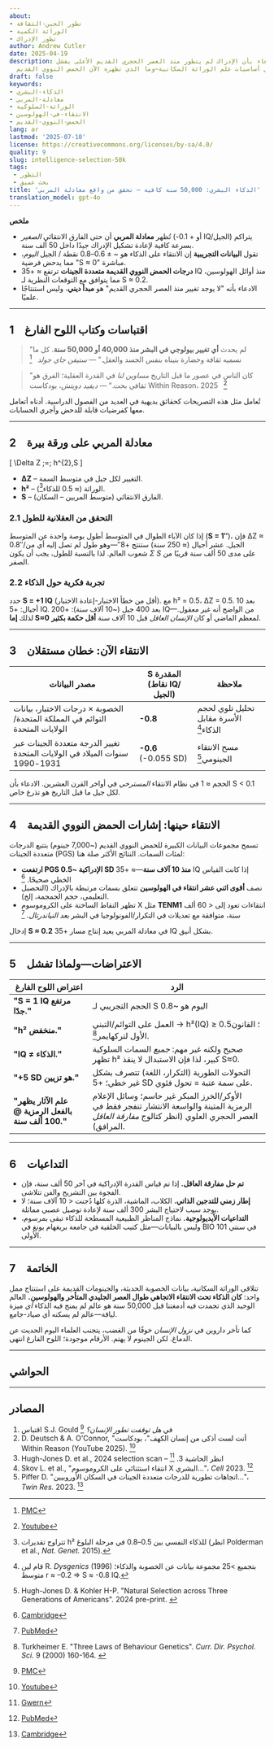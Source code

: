 ```yaml
---
about:
- تطور الجين-الثقافة
- الوراثة الكمية
- تطور الإدراك
author: Andrew Cutler
date: 2025-04-19
description: لماذا الادعاء بأن الإدراك لم يتطور منذ العصر الحجري القديم الأعلى يفشل
  في أساسيات علم الوراثة السكانية—وما الذي تظهره الآن الحمض النووي القديم.
draft: false
keywords:
- الذكاء-البشري
- معادلة-المربي
- الوراثة-السلوكية
- الانتقاء-في-الهولوسين
- الحمض-النووي-القديم
lang: ar
lastmod: '2025-07-10'
license: https://creativecommons.org/licenses/by-sa/4.0/
quality: 9
slug: intelligence-selection-50k
tags:
 - التطور
 - بحث عميق
title: 'الذكاء البشري: 50,000 سنة كافية — تحقق من واقع معادلة المربي'
translation_model: gpt-4o
---
```


**ملخص**

- تُظهر **معادلة المربي** أن حتى الفارق الانتقائي *الصغير* (-أو + 0.1 IQ/الجيل) يتراكم بسرعة كافية لإعادة تشكيل الإدراك جيدًا داخل 50 ألف سنة.
- تقول **البيانات التجريبية** إن الانتقاء على الذكاء هو ~ ± 0.6–0.8 نقطة / الجيل *اليوم*، مما يدحض فرضية "S ≈ 0" مباشرة.
- **درجات الحمض النووي القديمة متعددة الجينات** ترتفع ≈ +35 IQ منذ أوائل الهولوسين، مما يتوافق مع التوقعات النظرية لـ S ≈ 0.2.
- الادعاء بأنه "لا يوجد تغيير منذ العصر الحجري القديم" هو **مبدأ ديني**، وليس استنتاجًا علميًا.

---

## 1 اقتباسات وكتاب اللوح الفارغ

> "لم يحدث **أي تغيير بيولوجي في البشر منذ 40,000 أو 50,000 سنة**. كل ما نسميه ثقافة وحضارة بنيناه بنفس الجسد والعقل." — *ستيفن جاي جولد*  [^oai1]

> "كان الناس في عصور ما قبل التاريخ *مساوين لنا* في القدرة العقلية؛ الفرق هو ثقافي بحت." — *ديفيد دويتش*، بودكاست Within Reason، 2025  [^oai2]

تُعامل مثل هذه التصريحات كحقائق بديهية في العديد من الفصول الدراسية. أدناه أتعامل معها كفرضيات قابلة للدحض وأجري الحسابات.

---

## 2 معادلة المربي على ورقة بيرة

\[
\Delta Z \;=\; h^{2}\,S
\]

- **ΔZ** – التغيير لكل جيل في متوسط السمة.
- **h²** – الوراثة (≈ 0.5 للذكاء[^1]).
- **S** – الفارق الانتقائي (متوسط المربين – السكان).

### 2.1 التحقق من العقلانية للطول
إذا كان الآباء الطوال في المتوسط أطول بوصة واحدة عن المتوسط (**S = 1″**)، فإن ΔZ ≈ 0.8″/الجيل. عشر أجيال (≈ 250 سنة) ستنتج +8″—وهو طول لم تصل إليه أي من شعوب العالم. لذا بالنسبة للطول، يجب أن يكون *Σ S* على مدى 50 ألف سنة قريبًا من الصفر.

### 2.2 تجربة فكرية حول الذكاء
حدد **S = +1 IQ** (أقل من خطأ الاختبار-إعادة الاختبار). مع h² = 0.5، ΔZ = 0.5. بعد 10 أجيال: +5 IQ. بعد 400 جيل (~10 آلاف سنة): +200 IQ—من الواضح أنه غير معقول. لذلك **إما S≈0** لمعظم الماضي أو كان *الإنسان العاقل* قبل 10 آلاف سنة **أقل حكمة بكثير**.

---

## 3 الانتقاء الآن: خطان مستقلان

| مصدر البيانات | S المقدرة (نقاط IQ/الجيل) | ملاحظة |
|---------------|----------------------------|--------|
| الخصوبة × درجات الاختبار، بيانات التوائم في المملكة المتحدة/الولايات المتحدة | **-0.8** | تحليل تلوي لحجم الأسرة مقابل الذكاء[^2] |
| تغيير الدرجة متعددة الجينات عبر سنوات الميلاد في الولايات المتحدة 1931-1990 | **-0.6** (-0.055 SD) | مسح الانتقاء الجينومي[^3] |

الحجم ≈ 1 في نظام الانتقاء *المسترخي* في أواخر القرن العشرين. الادعاء بأن S < 0.1 لكل جيل ما قبل التاريخ هو تذرع خاص.

---

## 4 الانتقاء حينها: إشارات الحمض النووي القديمة

تسمح مجموعات البيانات الكبيرة للحمض النووي القديم (~7,000 جينوم) بتتبع الدرجات متعددة الجينات (PGS) لمئات السمات. النتائج الأكثر صلة هنا:

* **ارتفعت PGS الإدراكية ~0.5 SD منذ 10 آلاف سنة**—≈ +35 IQ إذا كانت القياس الخطي صحيحًا. [^oai3]
* نصف **أقوى اثني عشر انتقاء في الهولوسين** تتعلق بسمات مرتبطة بالإدراك (التحصيل التعليمي، حجم الجمجمة، إلخ).
* تظهر النقاط الساخنة على الكروموسوم X مثل **TENM1** انتقاءات تعود إلى < 60 ألف سنة، متوافقة مع تعديلات في التكرار/الفونولوجيا في البشر *بعد النياندرتال*. [^oai4]

إدخال **S ≈ 0.2** في معادلة المربي يعيد إنتاج مسار +35 IQ بشكل أنيق.

---

## 5 الاعتراضات—ولماذا تفشل

| اعتراض اللوح الفارغ | الرد |
|---------------------|------|
| **"S = 1 IQ مرتفع جدًا."** | الحجم التجريبي لـ S اليوم هو ~0.8 | انظر §3 أعلاه. حتى S = 0.1 يعني -100 IQ غير معقول قبل 10 آلاف سنة. |
| **"h² منخفض."** | العمل على التوائم/التبني → h²(IQ) ≥ 0.5؛ القانون الأول لتركهايمر[^4]. |
| **"IQ ≠ الذكاء."** | صحيح ولكنه غير مهم: *جميع* السمات السلوكية تظهر h² كبير، لذا فإن الاستبدال لا ينقذ S≈0. |
| **"+5 SD هو تزيين."** | التحولات الطورية (التكرار، اللغة) تتصرف بشكل غير خطي؛ +5 SD على سمة عتبة = تحول فئوي. |
| **"علم الآثار يظهر بالفعل الرمزية @ 100 ألف سنة."** | الأوكر/الخرز المبكر غير حاسم؛ وسائل الإعلام الرمزية المتينة والواسعة الانتشار تنفجر فقط في العصر الحجري العلوي (انظر كتالوج *مفارقة العاقل* المرافق). |

---

## 6 التداعيات

* **تم حل مفارقة العاقل.** إذا تم قياس القدرة الإدراكية في آخر 50 ألف سنة، فإن الفجوة بين التشريح والفن تتلاشى.
* **إطار زمني للتدجين الذاتي.** الكلاب، الماشية، الذرة كلها دُجنت < 10 آلاف سنة؛ لا يوجد سبب لاحتياج البشر 300 ألف سنة لإعادة توصيل عصبي مماثلة.
* **التداعيات الأيديولوجية.** نماذج المناظر الطبيعية المسطحة للذكاء تبقى بمرسوم، وليس بالبيانات—مثل كتيب الخلقية في جامعة بريغهام يونغ في BIO 101 في سنتي الأولى.

---

## 7 الخاتمة

تتلاقى الوراثة السكانية، بيانات الخصوبة الحديثة، والجينومات القديمة على استنتاج ممل واحد: **كان الذكاء تحت الانتقاء الاتجاهي طوال العصر الجليدي المتأخر والهولوسين.** العالم الوحيد الذي تجمدت فيه أدمغتنا قبل 50,000 سنة هو عالم لم يمنح فيه الذكاء *أي* ميزة لياقة—عالم لم يسكنه أي صياد-جامع.

كما تأخر داروين في *نزول الإنسان* خوفًا من الغضب، يتجنب العلماء اليوم الحديث عن الدماغ. لكن الجينوم لا يهتم. الأرقام موجودة؛ اللوح الفارغ انتهى.

---

## الحواشي

[^oai1]: [PMC](https://pmc.ncbi.nlm.nih.gov/articles/PMC3721656/)
[^oai2]: [Youtube](https://www.youtube.com/watch?v=rpP9sqbQzjs)
[^oai3]: [Cambridge](https://www.cambridge.org/core/journals/twin-research-and-human-genetics/article/evolutionary-trends-of-polygenic-scores-in-european-populations-from-the-paleolithic-to-modern-times/E76E2C78FFC3DA9BDEB0BC8E37D9273D)
[^oai4]: [PubMed](https://pubmed.ncbi.nlm.nih.gov/36950386/)
[^oai5]: [Gwern](https://gwern.net/doc/genetics/selection/natural/human/dysgenics/2024-hughjones.pdf)
[^oai6]: [Journals](https://journals.sagepub.com/doi/abs/10.1111/1467-8721.00084)
[^1]: تتراوح تقديرات h² للذكاء النفسي بين 0.5–0.8 في مرحلة البلوغ (انظر Polderman et al., *Nat. Genet.* 2015).
[^2]: قام لين R. *Dysgenics* (1996) بتجميع >25 مجموعة بيانات عن الخصوبة والذكاء؛ متوسط r ≈ –0.2 ⇒ S ≈ -0.8 IQ.
[^3]: Hugh-Jones D. & Kohler H-P. "Natural Selection across Three Generations of Americans". 2024 pre-print. [^oai5]
[^4]: Turkheimer E. "Three Laws of Behaviour Genetics". *Curr. Dir. Psychol. Sci.* 9 (2000) 160-164. [^oai6]

---

## المصادر

1. اقتباس S.J. Gould في *هل توقفت تطور الإنسان؟* [^oai1]
2. D. Deutsch & A. O'Connor, "أنت لست أذكى من إنسان الكهف"، بودكاست Within Reason (YouTube 2025). [^oai2]
3. Hugh-Jones D. et al., 2024 selection scan – انظر الحاشية 3. [^oai5]
4. Skov L. et al., "انتقاء استثنائي على الكروموسوم X البشري…"، *Cell* 2023. [^oai4]
5. Piffer D. "اتجاهات تطورية للدرجات متعددة الجينات في السكان الأوروبيين…"، *Twin Res.* 2023. [^oai3]